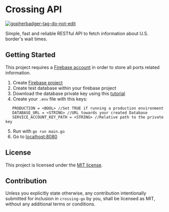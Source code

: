 # Crossing API

<a href='https://github.com/jpoles1/gopherbadger' target='_blank'>![gopherbadger-tag-do-not-edit](https://img.shields.io/badge/Go%20Coverage-0%25-brightgreen.svg?longCache=true&style=flat)</a>

Simple, fast and reliable RESTful API to fetch information about U.S. border's wait times.

## Getting Started

This project requires a [Firebase account](https://console.firebase.google.com/) in order to store all ports related information.

1. Create [Firebase project](https://console.firebase.google.com/)
2. Create test database within your firebase project
3. Download the database private key using this [tutorial](https://firebase.google.com/docs/admin/setup/#initialize-sdk)
4. Create your `.env`  file with this keys:

```env
   PRODUCTION = <BOOL> //Set TRUE if running a production environment
   DATABASE_URL = <STRING> //URL towards your created Database
   SERVICE_ACCOUNT_KEY_PATH = <STRING> //Relative path to the private key
```

5. Run with `go run main.go`
6. Go to [localhost:8080](localhost:8080)

## License

This project is licensed under the [MIT license](https://github.com/carllerche/tower-web/blob/master/LICENSE).

## Contribution

Unless you explicitly state otherwise, any contribution intentionally submitted for inclusion in
`crossing-go` by you, shall be licensed as MIT, without any additional terms or conditions.
